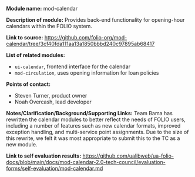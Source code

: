 **Module name:** mod-calendar

**Description of module:** Provides back-end functionality for opening-hour calendars within the
FOLIO system.

**Link to source:**
https://github.com/folio-org/mod-calendar/tree/3cf40fda111aa13a1850bbbd240c97895ab68417

**List of related modules:**

- `ui-calendar`, frontend interface for the calendar
- `mod-circulation`, uses opening information for loan policies

**Points of contact:**

- Steven Turner, product owner
- Noah Overcash, lead developer

**Notes/Clarification/Background/Supporting Links:** Team Bama has rewritten the calendar modules to
better reflect the needs of FOLIO users, including a number of features such as new calendar
formats, improved exception handling, and multi-service point assignments. Due to the size of this
rewrite, we felt it was most appropriate to submit this to the TC as a new module.

**Link to self evaluation results:**
https://github.com/ualibweb/ua-folio-docs/blob/main/docs/mod-calendar-2.0-tech-council/evaluation-forms/self-evaluation/mod-calendar.md
